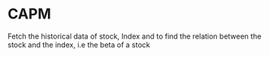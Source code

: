 # CAPM
Fetch the historical data of stock, Index and to find the relation between the stock and the index, i.e the beta of a stock
